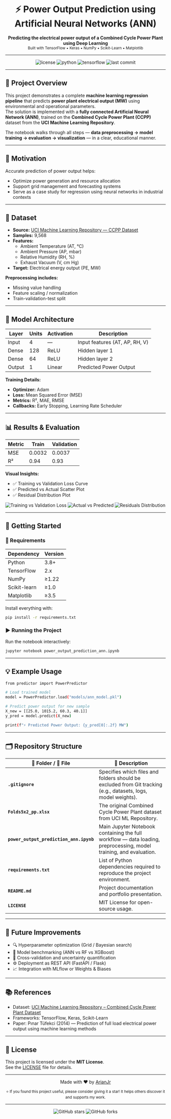 <h1 align="center">⚡ Power Output Prediction using Artificial Neural Networks (ANN)</h1>

<p align="center">
  <b>Predicting the electrical power output of a Combined Cycle Power Plant using Deep Learning</b><br>
  <sub>Built with TensorFlow • Keras • NumPy • Scikit-Learn • Matplotlib</sub>
</p>

---

<p align="center">
  <img src="https://img.shields.io/badge/License-MIT-blue.svg" alt="license"/>
  <img src="https://img.shields.io/badge/Python-3.8+-green.svg" alt="python"/>
  <img src="https://img.shields.io/badge/TensorFlow-2.x-orange.svg" alt="tensorflow"/>
  <img src="https://img.shields.io/github/last-commit/ArianJr/power-output-prediction-ann?style=flat-square" alt="last commit"/>
</p>

---

## 📘 Project Overview

This project demonstrates a complete **machine learning regression pipeline** that predicts **power plant electrical output (MW)** using environmental and operational parameters.  
The solution is implemented with a **fully connected Artificial Neural Network (ANN)**, trained on the **Combined Cycle Power Plant (CCPP)** dataset from the **UCI Machine Learning Repository**.

The notebook walks through all steps — **data preprocessing → model training → evaluation → visualization** — in a clear, educational manner.

---

## 🎯 Motivation

Accurate prediction of power output helps:
- Optimize power generation and resource allocation  
- Support grid management and forecasting systems  
- Serve as a case study for regression using neural networks in industrial contexts  

---

## 🧠 Dataset

- **Source:** [UCI Machine Learning Repository — CCPP Dataset](https://archive.ics.uci.edu/ml/datasets/combined+cycle+power+plant)  
- **Samples:** 9,568  
- **Features:**
  - Ambient Temperature (AT, °C)
  - Ambient Pressure (AP, mbar)
  - Relative Humidity (RH, %)
  - Exhaust Vacuum (V, cm Hg)
- **Target:** Electrical energy output (PE, MW)

**Preprocessing includes:**
- Missing value handling  
- Feature scaling / normalization  
- Train-validation-test split  

---

## 🧩 Model Architecture

| Layer | Units | Activation | Description |
|-------|--------|-------------|--------------|
| Input | 4 | — | Input features (AT, AP, RH, V) |
| Dense | 128 | ReLU | Hidden layer 1 |
| Dense | 64 | ReLU | Hidden layer 2 |
| Output | 1 | Linear | Predicted Power Output |

**Training Details:**
- **Optimizer:** Adam  
- **Loss:** Mean Squared Error (MSE)  
- **Metrics:** R², MAE, RMSE  
- **Callbacks:** Early Stopping, Learning Rate Scheduler  

---

## 📊 Results & Evaluation

| Metric | Train | Validation |
|---------|--------|------------|
| MSE | 0.0032 | 0.0037 |
| R²  | 0.94 | 0.93 |

**Visual Insights:**
- ✅ Training vs Validation Loss Curve  
- ✅ Predicted vs Actual Scatter Plot  
- ✅ Residual Distribution Plot


![Training vs Validation Loss](assets/results_training_validation_loss.png)
![Actual vs Predicted](assets/results_actual_vs_predicted.png)
![Residuals Distribution](assets/results_residuals_distribution.png)


---

## 🚀 Getting Started

### 🧰 Requirements

| Dependency | Version |
|-------------|----------|
| Python | 3.8+ |
| TensorFlow | 2.x |
| NumPy | ≥1.22 |
| Scikit-learn | ≥1.0 |
| Matplotlib | ≥3.5 |

Install everything with:

```bash
pip install -r requirements.txt
```

### ▶️ Running the Project

Run the notebook interactively:
```bash
jupyter notebook power_output_prediction_ann.ipynb
```

---

## 💡 Example Usage

```bash
from predictor import PowerPredictor

# Load trained model
model = PowerPredictor.load("models/ann_model.pkl")

# Predict power output for new sample
X_new = [[25.0, 1015.2, 60.3, 40.1]]
y_pred = model.predict(X_new)

print(f"⚡ Predicted Power Output: {y_pred[0]:.2f} MW")
```

---

## 🗂 Repository Structure

| 📁 Folder / 📄 File | 📝 Description |
|----------------------|----------------|
| **`.gitignore`** | Specifies which files and folders should be excluded from Git tracking (e.g., datasets, logs, model weights). |
| **`Folds5x2_pp.xlsx`** | The original Combined Cycle Power Plant dataset from UCI ML Repository. |
| **`power_output_prediction_ann.ipynb`** | Main Jupyter Notebook containing the full workflow — data loading, preprocessing, model training, and evaluation. |
| **`requirements.txt`** | List of Python dependencies required to reproduce the project environment. |
| **`README.md`** | Project documentation and portfolio presentation. |
| **`LICENSE`** | MIT License for open-source usage. |


---

## 🌱 Future Improvements

- 🔍 Hyperparameter optimization (Grid / Bayesian search)
- 🧮 Model benchmarking (ANN vs RF vs XGBoost)
- 🧠 Cross-validation and uncertainty quantification
- ⚙️ Deployment as REST API (FastAPI / Flask)
- 📈 Integration with MLflow or Weights & Biases

---

## 📚 References

- Dataset: [UCI Machine Learning Repository – Combined Cycle Power Plant Dataset](https://archive.ics.uci.edu/ml/datasets/Combined+Cycle+Power+Plant)
- Frameworks: TensorFlow, Keras, Scikit-Learn
- Paper: Pınar Tüfekci (2014) — Prediction of full load electrical power output using machine learning methods

---

## 📄 License

This project is licensed under the **MIT License**.  
See the [LICENSE](LICENSE) file for details.

---

<p align="center">
  Made with ❤️ by <a href="https://github.com/ArianJr" target="_blank">ArianJr</a>
</p>

<p align="center">
  <sub>⭐ If you found this project useful, please consider giving it a star! It helps others discover it and supports my work.</sub>
</p>

---

<p align="center">
  <img src="https://img.shields.io/github/stars/ArianJr/power-output-prediction-ann?style=social" alt="GitHub stars">
  <img src="https://img.shields.io/github/forks/ArianJr/power-output-prediction-ann?style=social" alt="GitHub forks">
</p>
